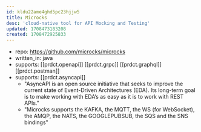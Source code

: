```yaml
---
id: kldu22ame4ghd5pc23hjjw5
title: Microcks
desc: 'cloud-native tool for API Mocking and Testing'
updated: 1708473183208
created: 1708472925833
---
```


- repo: https://github.com/microcks/microcks
- written_in: java
- supports: [[prdct.openapi]] [[prdct.grpc]] [[prdct.graphql]] [[prdct.postman]] 
- supports: [[prdct.asyncapi]] 
  - "AsyncAPI is an open source initiative that seeks to improve the current state of Event-Driven Architectures (EDA). Its long-term goal is to make working with EDA’s as easy as it is to work with REST APIs."
  - "Microcks supports the KAFKA, the MQTT, the WS (for WebSocket), the AMQP, the NATS, the GOOGLEPUBSUB, the SQS and the SNS bindings"